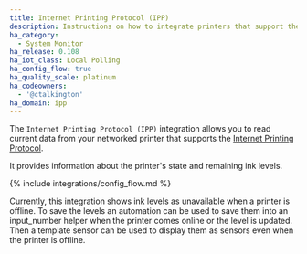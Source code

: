 ```yaml
---
title: Internet Printing Protocol (IPP)
description: Instructions on how to integrate printers that support the Internet Printing Protocol (IPP) into Home Assistant.
ha_category:
  - System Monitor
ha_release: 0.108
ha_iot_class: Local Polling
ha_config_flow: true
ha_quality_scale: platinum
ha_codeowners:
  - '@ctalkington'
ha_domain: ipp
---
```


The `Internet Printing Protocol (IPP)` integration allows you to read current data from your networked printer that supports the [Internet Printing Protocol](https://www.pwg.org/ipp/everywhere.html).

It provides information about the printer's state and remaining ink levels.

{% include integrations/config_flow.md %}

Currently, this integration shows ink levels as unavailable when a printer is offline. To save the levels an automation can be used to save them into an input_number helper when the printer comes online or the level is updated. Then a template sensor can be used to display them as sensors even when the printer is offline.
